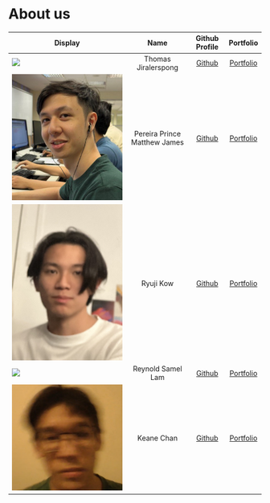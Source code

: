 # About us

| Display                                                                                                                            |             Name             |              Github Profile              |                Portfolio                |
| ---------------------------------------------------------------------------------------------------------------------------------- | :--------------------------: | :--------------------------------------: | :-------------------------------------: |
| ![](https://via.placeholder.com/100.png?text=Photo)                                                                                |     Thomas Jiralerspong      | [Github](https://github.com/superkaiba)  | [Portfolio](team/thomasjiralerspong.md) |
| ![](/docs/team/profilePictures/PrincePicture.jpg) | Pereira Prince Matthew James |  [Github](https://github.com/Magmanat)   |   [Portfolio](team/Magmanat.md)    |
| ![](/docs/team/profilePictures/cs2113photo.jpg)                                                                                                                        |          Ryuji Kow           |  [Github](https://github.com/Ryujikjs)   |      [Portfolio](team/RyujiKow.md)      |
| ![](https://bit.ly/416rVBm)                                                                                                                       |      Reynold Samel Lam       | [Github](https://github.com/Reynold-SL)  |     [Portfolio](team/reynold-sl.md)     |
| ![](/docs/team/profilePictures/cs2113ProfilePicture.jpg)                                                                                                                       |          Keane Chan          | [Github](https://github.com/typingpanda) |     [Portfolio](team/KeaneChan.md)      |
